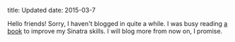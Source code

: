 title: Updated
date: 2015-03-7

Hello friends! Sorry, I haven't blogged in quite a while. I was busy reading
[a book](http://www.google.com) to improve my Sinatra
skills. I will blog more from now on, I promise.